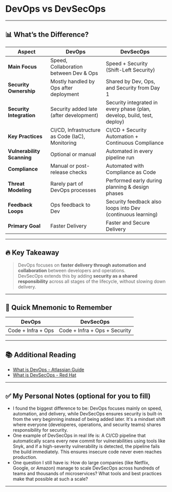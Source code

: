 
# DevOps vs DevSecOps

---

## 📊 What’s the Difference?

| Aspect                  | DevOps                              | DevSecOps                                  |
|----------------------|------------------------------------|------------------------------------|
| **Main Focus**          | Speed, Collaboration between Dev & Ops  | Speed + Security (Shift-Left Security) |
| **Security Ownership**  | Mostly handled by Ops after deployment | Shared by Dev, Ops, and Security from Day 1 |
| **Security Integration** | Security added late (after development) | Security integrated in every phase (plan, develop, build, test, deploy) |
| **Key Practices**       | CI/CD, Infrastructure as Code (IaC), Monitoring | CI/CD + Security Automation + Continuous Compliance |
| **Vulnerability Scanning** | Optional or manual | Automated in every pipeline run |
| **Compliance**          | Manual or post-release checks | Automated with Compliance as Code |
| **Threat Modeling**     | Rarely part of DevOps processes | Performed early during planning & design phases |
| **Feedback Loops**      | Ops feedback to Dev | Security feedback also loops into Dev (continuous learning) |
| **Primary Goal**        | Faster Delivery                    | Faster and Secure Delivery |

---

## 🔥 Key Takeaway

> DevOps focuses on **faster delivery through automation and collaboration** between developers and operations.  
> DevSecOps extends this by adding **security as a shared responsibility** across all stages of the lifecycle, without slowing down delivery.

---

## 📖 Quick Mnemonic to Remember

| DevOps | DevSecOps |
|--|--|
| Code + Infra + Ops | Code + Infra + Ops + Security |

---

## 📚 Additional Reading

- [What is DevOps - Atlassian Guide](https://www.atlassian.com/devops)
- [What is DevSecOps - Red Hat](https://www.redhat.com/en/topics/devsecops)

---

## ✅ My Personal Notes (optional for you to fill)

- I found the biggest difference to be:
DevOps focuses mainly on speed, automation, and delivery, while DevSecOps ensures security is built-in from the very beginning instead of being added later. It's a mindset shift where everyone (developeres, operations, and security teams) shares responsibility for security. 
- One example of DevSecOps in real life is:
A CI/CD pipeline that automatically scans every new commit for vulnerabilities using tools like Snyk, and if a high-severity vulnerability is detected, the pipeline fails the build immediately. 
This ensures insecure code never even reaches production. 
- One question I still have is:
How do large companies (like Netflix, Google, or Amazon) manage to scale DevSecOps across hundreds of teams and thousands of microservices? What tools and best practices make that possible at such a scale?

---
